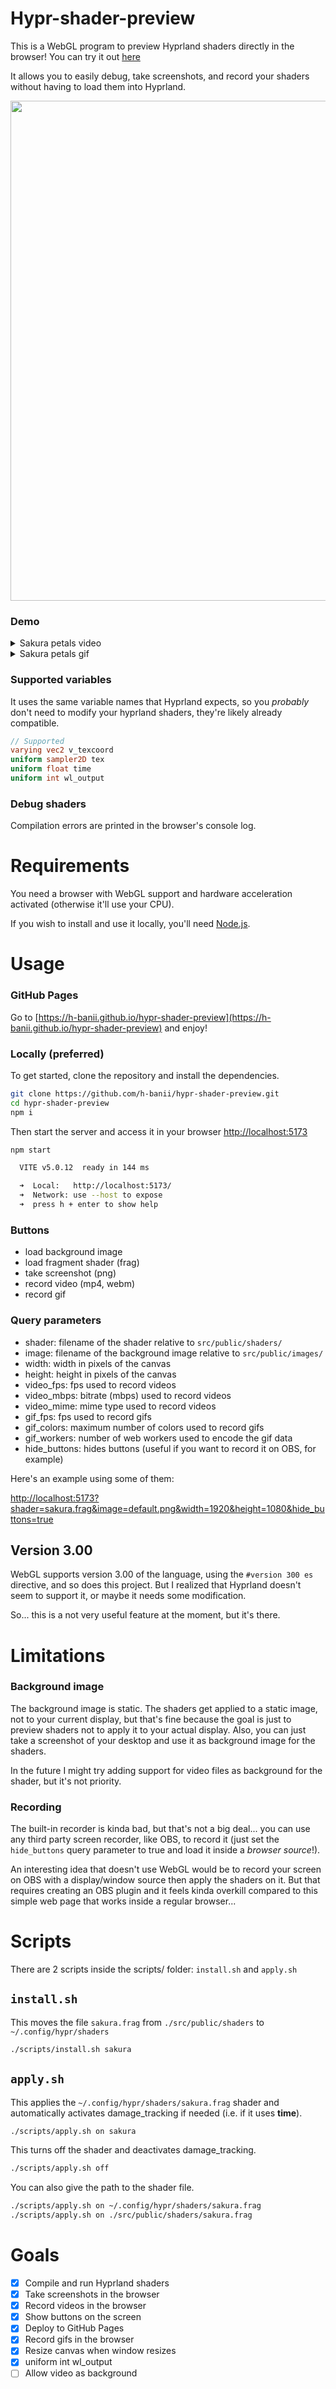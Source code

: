 # Hypr-shader-preview

This is a WebGL program to preview Hyprland shaders directly in the browser!
You can try it out [here](https://h-banii.github.io/hypr-shader-preview/?shader=sakura.frag)

It allows you to easily debug, take screenshots, and record your shaders
without having to load them into Hyprland.

<image width="800" src="https://github.com/user-attachments/assets/fdbee136-5649-46a1-ae19-1efcb65d2908" />

### Demo

<details>
  <summary>Sakura petals video</summary>
  <p>
    <video src="https://github.com/h-banii/hypr-shader-preview/assets/121690516/35cccd25-f6ae-46e5-a3bb-96112e3d35ff">
    </video>
    <em>
      anime: <a href="https://www.crunchyroll.com/series/GY5V74MPY/citrus">Citrus</a><br>
      wallpaper: <a href="https://www.reddit.com/r/CitrusManga/comments/8vjcpe/">reddit</a><br>
      music: <a href="https://youtu.be/-nmeHZ8rOd8?si=_fZFE2syWFt0SVdL">さりい bgm (YouTube)</a>, <a href="https://twitter.com/sarixbgm">sarixbgm (twitter)</a>
    </em>
  </p>
</details>

<details>
  <summary>Sakura petals gif</summary>
  <p>
    <img src="https://github.com/h-banii/hypr-shader-preview/assets/121690516/92f9f9f6-573a-4ce0-9e12-ec68c9afcf27" width="800"/><br>
    <em>
      art: h-banii (<a href="https://twitter.com/h_banii">twitter</a>) (<a href="https://www.pixiv.net/en/users/56018062">pixiv</a>)
    </em>
  </p>
</details>


### Supported variables

It uses the same variable names that Hyprland expects, so you *probably* don't
need to modify your hyprland shaders, they're likely already compatible.

```glsl
// Supported
varying vec2 v_texcoord
uniform sampler2D tex
uniform float time
uniform int wl_output
```

### Debug shaders

Compilation errors are printed in the browser's console log.

# Requirements

You need a browser with WebGL support and hardware acceleration activated (otherwise it'll use your CPU).

If you wish to install and use it locally, you'll need [Node.js](https://nodejs.org/en).

# Usage

### GitHub Pages

Go to [https://h-banii.github.io/hypr-shader-preview](https://h-banii.github.io/hypr-shader-preview) and enjoy!

### Locally (preferred)

To get started, clone the repository and install the dependencies.

```sh
git clone https://github.com/h-banii/hypr-shader-preview.git
cd hypr-shader-preview
npm i
```

Then start the server and access it in your browser
[http://localhost:5173](http://localhost:5173)

```sh
npm start

  VITE v5.0.12  ready in 144 ms

  ➜  Local:   http://localhost:5173/
  ➜  Network: use --host to expose
  ➜  press h + enter to show help
```

### Buttons

- load background image
- load fragment shader (frag)
- take screenshot (png)
- record video (mp4, webm)
- record gif

### Query parameters

- shader: filename of the shader relative to `src/public/shaders/`
- image: filename of the background image relative to `src/public/images/`
- width: width in pixels of the canvas
- height: height in pixels of the canvas
- video_fps: fps used to record videos
- video_mbps: bitrate (mbps) used to record videos
- video_mime: mime type used to record videos
- gif_fps: fps used to record gifs
- gif_colors: maximum number of colors used to record gifs
- gif_workers: number of web workers used to encode the gif data
- hide_buttons: hides buttons (useful if you want to record it on OBS, for example)

Here's an example using some of them:

[http://localhost:5173?shader=sakura.frag&image=default.png&width=1920&height=1080&hide_buttons=true](http://localhost:5173?shader=sakura.frag&image=default.png&width=1920&height=1080&hide_buttons=true)

## Version 3.00

WebGL supports version 3.00 of the language, using the `#version 300 es`
directive, and so does this project. But I realized that Hyprland doesn't seem
to support it, or maybe it needs some modification.

So... this is a not very useful feature at the moment, but it's there.

# Limitations

### Background image

The background image is static. The shaders get applied to a static image, not
to your current display, but that's fine because the goal is just to preview
shaders not to apply it to your actual display. Also, you can just take a
screenshot of your desktop and use it as background image for the shaders.

In the future I might try adding support for video files as background for the
shader, but it's not priority.

### Recording

The built-in recorder is kinda bad, but that's not a big deal... you can use
any third party screen recorder, like OBS, to record it (just set the
`hide_buttons` query parameter to true and load it inside a *browser source*!).

An interesting idea that doesn't use WebGL would be to record your screen on
OBS with a display/window source then apply the shaders on it. But that
requires creating an OBS plugin and it feels kinda overkill compared to this
simple web page that works inside a regular browser...

# Scripts

There are 2 scripts inside the scripts/ folder: `install.sh` and `apply.sh`

## `install.sh`

This moves the file `sakura.frag` from `./src/public/shaders` to
`~/.config/hypr/shaders`
```sh
./scripts/install.sh sakura
```

## `apply.sh`

This applies the `~/.config/hypr/shaders/sakura.frag` shader and automatically
activates damage_tracking if needed (i.e. if it uses **time**).
```sh
./scripts/apply.sh on sakura
```

This turns off the shader and deactivates damage_tracking.
```sh
./scripts/apply.sh off
```

You can also give the path to the shader file.
```sh
./scripts/apply.sh on ~/.config/hypr/shaders/sakura.frag
./scripts/apply.sh on ./src/public/shaders/sakura.frag
```

# Goals

- [X] Compile and run Hyprland shaders
- [X] Take screenshots in the browser
- [X] Record videos in the browser
- [X] Show buttons on the screen
- [X] Deploy to GitHub Pages
- [X] Record gifs in the browser
- [X] Resize canvas when window resizes
- [X] uniform int wl_output
- [ ] Allow video as background
